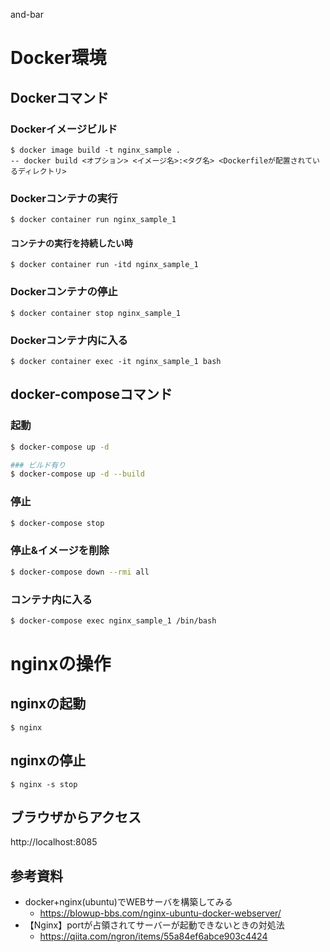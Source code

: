 and-bar
# Docker環境

## Dockerコマンド

### Dockerイメージビルド
```
$ docker image build -t nginx_sample .
-- docker build <オプション> <イメージ名>:<タグ名> <Dockerfileが配置されているディレクトリ>
```

### Dockerコンテナの実行
```
$ docker container run nginx_sample_1
```

#### コンテナの実行を持続したい時
```
$ docker container run -itd nginx_sample_1
```

### Dockerコンテナの停止
```
$ docker container stop nginx_sample_1
```

### Dockerコンテナ内に入る
```
$ docker container exec -it nginx_sample_1 bash
```

## docker-composeコマンド
### 起動
```bash
$ docker-compose up -d

### ビルド有り
$ docker-compose up -d --build
```

### 停止
```bash
$ docker-compose stop
```

### 停止&イメージを削除
```bash
$ docker-compose down --rmi all
```

### コンテナ内に入る
```bash
$ docker-compose exec nginx_sample_1 /bin/bash
```

# nginxの操作
## nginxの起動
```
$ nginx
```

## nginxの停止
```
$ nginx -s stop
```

## ブラウザからアクセス
http://localhost:8085


## 参考資料
  - docker+nginx(ubuntu)でWEBサーバを構築してみる
    - https://blowup-bbs.com/nginx-ubuntu-docker-webserver/
  - 【Nginx】portが占領されてサーバーが起動できないときの対処法
    - https://qiita.com/ngron/items/55a84ef6abce903c4424

